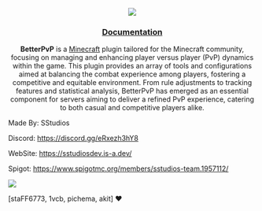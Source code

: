 <p align="center">
	<img src="https://raw.githubusercontent.com/Sstudios-Dev/Betterpvp-2.0/master/.github/Betterpvp.png">
	<h3 align="center">
		<a href="https://sstudiosdev.is-a.dev/docs/betterpvp.html">Documentation</a>
	</h3>
</p>

<p align="center"> <strong>BetterPvP</strong> is a <a href="https://www.minecraft.net/">Minecraft</a> plugin tailored for the Minecraft community, focusing on managing and enhancing player versus player (PvP) dynamics within the game. This plugin provides an array of tools and configurations aimed at balancing the combat experience among players, fostering a competitive and equitable environment. From rule adjustments to tracking features and statistical analysis, BetterPvP has emerged as an essential component for servers aiming to deliver a refined PvP experience, catering to both casual and competitive players alike.</p>

Made By: SStudios

Discord: https://discord.gg/eRxezh3hY8

WebSite: https://sstudiosdev.is-a.dev/

Spigot: https://www.spigotmc.org/members/sstudios-team.1957112/

<img src="https://contrib.rocks/image?repo=Sstudios-Dev/Betterpvp-2.0">

[staFF6773, 1vcb, pichema, akit] ❤
